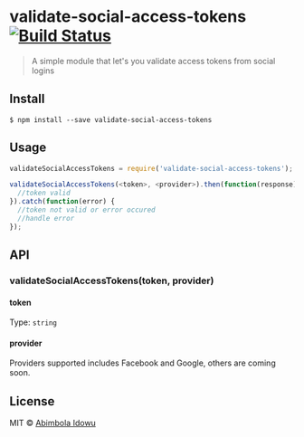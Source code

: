 # validate-social-access-tokens [![Build Status](https://travis-ci.org/hisabimbola/validate-social-access-tokens.svg?branch=master)](https://travis-ci.org/hisabimbola/validate-social-access-tokens)

> A simple module that let's you validate access tokens from social logins


## Install

```
$ npm install --save validate-social-access-tokens
```


## Usage

```js
validateSocialAccessTokens = require('validate-social-access-tokens');

validateSocialAccessTokens(<token>, <provider>).then(function(response) {
  //token valid
}).catch(function(error) {
  //token not valid or error occured
  //handle error
});
```


## API

### validateSocialAccessTokens(token, provider)

#### token

Type: `string`

#### provider

Providers supported includes Facebook and Google, others are coming soon.

## License

MIT © [Abimbola Idowu](https://github.com/hisabimbola)
